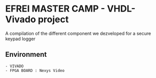 # EFREI MASTER CAMP - VHDL-Vivado project

A compilation of the different component we dezveloped for a secure keypad logger

## Environment
```
- VIVADO
- FPGA BOARD : Nexys Video
```